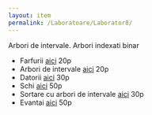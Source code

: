 ```yaml
---
layout: item
permalink: /Laboratoare/Laborator8/
---
```


Arbori de intervale. Arbori indexati binar

- Farfurii [aici](http://www.infoarena.ro/problema/farfurii) 20p
- Arbori de intervale [aici](http://www.infoarena.ro/problema/arbint) 20p
- Datorii [aici](http://www.infoarena.ro/problema/datorii) 30p
- Schi [aici](http://www.infoarena.ro/problema/schi) 50p
- Sortare cu arbori de intervale [aici](http://www.infoarena.ro/problema/algsort) 30p
- Evantai [aici](http://www.infoarena.ro/problema/evantai) 50p

